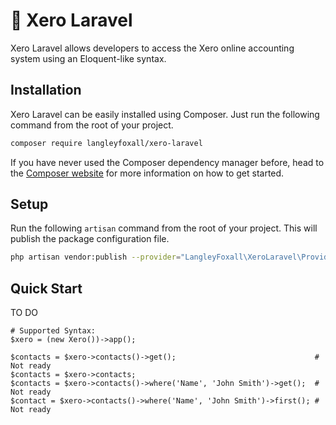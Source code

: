 # 💸 Xero Laravel

Xero Laravel allows developers to access the Xero online 
accounting system using an Eloquent-like syntax.

## Installation

Xero Laravel can be easily installed using Composer. Just run the following 
command from the root of your project.

```bash
composer require langleyfoxall/xero-laravel
```

If you have never used the Composer dependency manager before, head 
to the [Composer website](https://getcomposer.org/) for more information 
on how to get started.

## Setup

Run the following `artisan` command from the root of your project. This
will publish the package configuration file.

```bash
php artisan vendor:publish --provider="LangleyFoxall\XeroLaravel\Providers\XeroLaravelServiceProvider"
```

## Quick Start

TO DO

```
# Supported Syntax:
$xero = (new Xero())->app();

$contacts = $xero->contacts()->get();                               # Not ready
$contacts = $xero->contacts;
$contacts = $xero->contacts()->where('Name', 'John Smith')->get();  # Not ready
$contact = $xero->contacts()->where('Name', 'John Smith')->first(); # Not ready

```